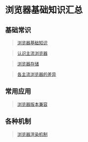 # 浏览器基础知识汇总

## 基础常识

> [浏览器基础知识](知识笔记/大前端/浏览器/浏览器基础知识/浏览器基础知识.md)

> [认识主流浏览器](知识笔记/大前端/浏览器/浏览器基础知识/认识主流浏览器.md)

> [浏览器存储](知识笔记/大前端/浏览器/浏览器基础知识/浏览器存储.md)

> [各主流浏览器的差异](知识笔记/大前端/浏览器/浏览器基础知识/各主流浏览器的差异.md)

## 常用应用

> [浏览器版本兼容](知识笔记/大前端/浏览器/浏览器版本兼容/浏览器版本兼容.md)

## 各种机制

> [浏览器渲染机制](知识笔记/大前端/浏览器/浏览器渲染机制/浏览器渲染知识.md)

